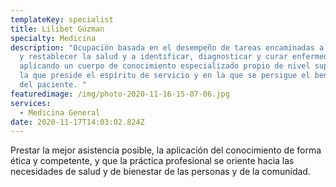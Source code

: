 ```yaml
---
templateKey: specialist
title: Lilibet Gúzman
specialty: Medicina
description: "Ocupación basada en el desempeño de tareas encaminadas a promover
  y restablecer la salud y a identificar, diagnosticar y curar enfermedades
  aplicando un cuerpo de conocimiento especializado propio de nivel superior, en
  la que preside el espíritu de servicio y en la que se persigue el beneficio
  del paciente. "
featuredimage: /img/photo-2020-11-16-15-07-06.jpg
services:
  - Medicina General
date: 2020-11-17T14:03:02.824Z
---
```

Prestar la mejor asistencia posible, la aplicación del conocimiento de forma ética y competente, y que la práctica profesional se oriente hacia las necesidades de salud y de bienestar de las personas y de la comunidad.
